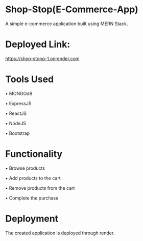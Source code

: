 # Shop-Stop(E-Commerce-App)

A simple e-commerce application built using MERN Stack.

# Deployed Link:

https://shop-stopp-1.onrender.com

# Tools Used

• MONGOdB

• ExpressJS

• ReactJS

• NodeJS

• Bootstrap

# Functionality

• Browse products

• Add products to the cart

• Remove products from the cart

• Complete the purchase

# Deployment

The created application is deployed through render.



